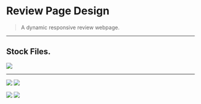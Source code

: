 # Review Page Design
> A dynamic responsive review webpage.
***

## Stock Files.

[![](https://img.shields.io/badge/-CDN%20JS-252575.svg?style=flat&colorA=0a0a0a)](https://cdnjs.cloudflare.com/ajax/libs/font-awesome/5.14.0/css/all.min.css)
***
[![](https://img.shields.io/badge/-Model%2001-0a0a0a.svg?style=flat&colorA=0a0a0a)](https://res.cloudinary.com/diqqf3eq2/image/upload/v1586883334/person-1_rfzshl.jpg)      [![](https://img.shields.io/badge/-Model%2002-252575.svg?style=flat&colorA=0a0a0a)](https://res.cloudinary.com/diqqf3eq2/image/upload/v1586883334/person-2_np9x5l.jpg)

[![](https://img.shields.io/badge/-model%2003-252575.svg?style=flat&colorA=0a0a0a)](https://res.cloudinary.com/diqqf3eq2/image/upload/v1586883334/person-3_ipa0mj.jpg)     [![](https://img.shields.io/badge/-model%2004-252575.svg?style=flat&colorA=0a0a0a)](https://res.cloudinary.com/diqqf3eq2/image/upload/v1586883334/person-4_t9nxjt.jpg)
